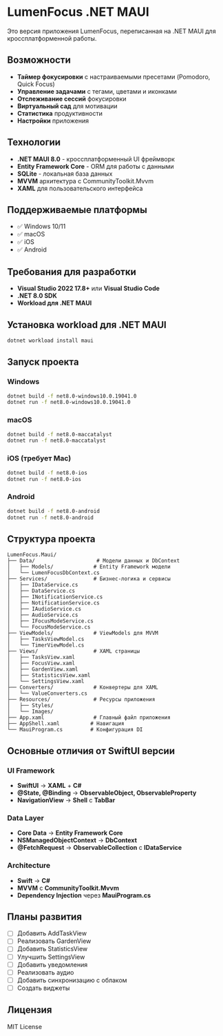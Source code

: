 # LumenFocus .NET MAUI

Это версия приложения LumenFocus, переписанная на .NET MAUI для кроссплатформенной работы.

## Возможности

- **Таймер фокусировки** с настраиваемыми пресетами (Pomodoro, Quick Focus)
- **Управление задачами** с тегами, цветами и иконками
- **Отслеживание сессий** фокусировки
- **Виртуальный сад** для мотивации
- **Статистика** продуктивности
- **Настройки** приложения

## Технологии

- **.NET MAUI 8.0** - кроссплатформенный UI фреймворк
- **Entity Framework Core** - ORM для работы с данными
- **SQLite** - локальная база данных
- **MVVM** архитектура с CommunityToolkit.Mvvm
- **XAML** для пользовательского интерфейса

## Поддерживаемые платформы

- ✅ Windows 10/11
- ✅ macOS
- ✅ iOS
- ✅ Android

## Требования для разработки

- **Visual Studio 2022 17.8+** или **Visual Studio Code**
- **.NET 8.0 SDK**
- **Workload для .NET MAUI**

## Установка workload для .NET MAUI

```bash
dotnet workload install maui
```

## Запуск проекта

### Windows
```bash
dotnet build -f net8.0-windows10.0.19041.0
dotnet run -f net8.0-windows10.0.19041.0
```

### macOS
```bash
dotnet build -f net8.0-maccatalyst
dotnet run -f net8.0-maccatalyst
```

### iOS (требует Mac)
```bash
dotnet build -f net8.0-ios
dotnet run -f net8.0-ios
```

### Android
```bash
dotnet build -f net8.0-android
dotnet run -f net8.0-android
```

## Структура проекта

```
LumenFocus.Maui/
├── Data/                    # Модели данных и DbContext
│   ├── Models/             # Entity Framework модели
│   └── LumenFocusDbContext.cs
├── Services/               # Бизнес-логика и сервисы
│   ├── IDataService.cs
│   ├── DataService.cs
│   ├── INotificationService.cs
│   ├── NotificationService.cs
│   ├── IAudioService.cs
│   ├── AudioService.cs
│   ├── IFocusModeService.cs
│   └── FocusModeService.cs
├── ViewModels/             # ViewModels для MVVM
│   ├── TasksViewModel.cs
│   └── TimerViewModel.cs
├── Views/                  # XAML страницы
│   ├── TasksView.xaml
│   ├── FocusView.xaml
│   ├── GardenView.xaml
│   ├── StatisticsView.xaml
│   └── SettingsView.xaml
├── Converters/             # Конвертеры для XAML
│   └── ValueConverters.cs
├── Resources/              # Ресурсы приложения
│   ├── Styles/
│   └── Images/
├── App.xaml                # Главный файл приложения
├── AppShell.xaml          # Навигация
└── MauiProgram.cs         # Конфигурация DI
```

## Основные отличия от SwiftUI версии

### UI Framework
- **SwiftUI** → **XAML** + **C#**
- **@State, @Binding** → **ObservableObject, ObservableProperty**
- **NavigationView** → **Shell** с **TabBar**

### Data Layer
- **Core Data** → **Entity Framework Core**
- **NSManagedObjectContext** → **DbContext**
- **@FetchRequest** → **ObservableCollection** с **IDataService**

### Architecture
- **Swift** → **C#**
- **MVVM** с **CommunityToolkit.Mvvm**
- **Dependency Injection** через **MauiProgram.cs**

## Планы развития

- [ ] Добавить AddTaskView
- [ ] Реализовать GardenView
- [ ] Добавить StatisticsView
- [ ] Улучшить SettingsView
- [ ] Добавить уведомления
- [ ] Реализовать аудио
- [ ] Добавить синхронизацию с облаком
- [ ] Создать виджеты

## Лицензия

MIT License
